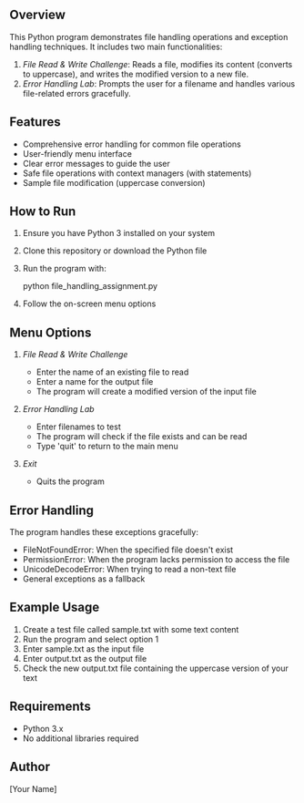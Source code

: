 ## Overview

This Python program demonstrates file handling operations and exception handling techniques. It includes two main functionalities:

1. *File Read & Write Challenge*: Reads a file, modifies its content (converts to uppercase), and writes the modified version to a new file.
2. *Error Handling Lab*: Prompts the user for a filename and handles various file-related errors gracefully.

## Features

- Comprehensive error handling for common file operations
- User-friendly menu interface
- Clear error messages to guide the user
- Safe file operations with context managers (with statements)
- Sample file modification (uppercase conversion)

## How to Run

1. Ensure you have Python 3 installed on your system
2. Clone this repository or download the Python file
3. Run the program with:
   
   python file_handling_assignment.py
   
4. Follow the on-screen menu options

## Menu Options

1. *File Read & Write Challenge*
   - Enter the name of an existing file to read
   - Enter a name for the output file
   - The program will create a modified version of the input file

2. *Error Handling Lab*
   - Enter filenames to test
   - The program will check if the file exists and can be read
   - Type 'quit' to return to the main menu

3. *Exit*
   - Quits the program

## Error Handling

The program handles these exceptions gracefully:
- FileNotFoundError: When the specified file doesn't exist
- PermissionError: When the program lacks permission to access the file
- UnicodeDecodeError: When trying to read a non-text file
- General exceptions as a fallback

## Example Usage

1. Create a test file called sample.txt with some text content
2. Run the program and select option 1
3. Enter sample.txt as the input file
4. Enter output.txt as the output file
5. Check the new output.txt file containing the uppercase version of your text

## Requirements

- Python 3.x
- No additional libraries required

## Author

[Your Name]




